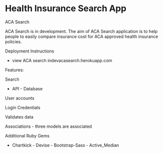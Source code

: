 # Health Insurance Search App
ACA Search

ACA Search is in development. The aim of ACA Search application is to help people to easily compare insurance cost for ACA approved health insurance policies.

Deployment Instructions
* view ACA search indevacasearch.herokuapp.com

Features:

Search

- API - Database

User accounts

Login Credentials

Validates data

Associations - three models are associated

Additional Ruby Gems

- Chartkick - Devise - Bootstrap-Sass - Active_Median
